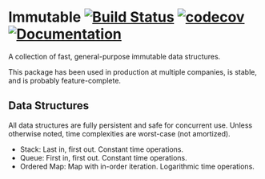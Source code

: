 # Immutable [![Build Status](https://travis-ci.org/ccbrown/go-immutable.svg?branch=master)](https://travis-ci.org/ccbrown/go-immutable) [![codecov](https://codecov.io/gh/ccbrown/go-immutable/branch/master/graph/badge.svg)](https://codecov.io/gh/ccbrown/go-immutable) [![Documentation](https://godoc.org/github.com/ccbrown/go-immutable?status.svg)](https://godoc.org/github.com/ccbrown/go-immutable)

A collection of fast, general-purpose immutable data structures.

This package has been used in production at multiple companies, is stable, and is probably feature-complete.

## Data Structures

All data structures are fully persistent and safe for concurrent use. Unless otherwise noted, time complexities are worst-case (not amortized).

* Stack: Last in, first out. Constant time operations.
* Queue: First in, first out. Constant time operations.
* Ordered Map: Map with in-order iteration. Logarithmic time operations.
